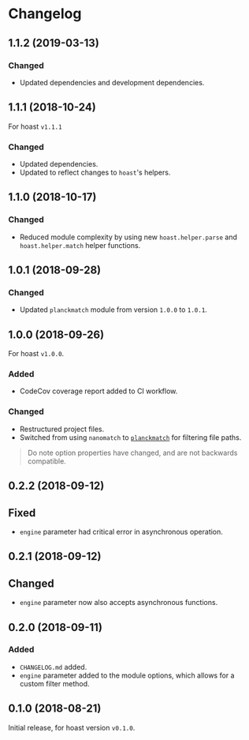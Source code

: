 # Changelog

## 1.1.2 (2019-03-13)
### Changed
+ Updated dependencies and development dependencies.

## 1.1.1 (2018-10-24)
For hoast `v1.1.1`
### Changed
- Updated dependencies.
- Updated to reflect changes to `hoast`'s helpers.

## 1.1.0 (2018-10-17)
### Changed
- Reduced module complexity by using new `hoast.helper.parse` and `hoast.helper.match` helper functions.

## 1.0.1 (2018-09-28)
### Changed
- Updated `planckmatch` module from version `1.0.0` to `1.0.1`.

## 1.0.0 (2018-09-26)
For hoast `v1.0.0`.
### Added
- CodeCov coverage report added to CI workflow.
### Changed
- Restructured project files.
- Switched from using `nanomatch` to [`planckmatch`](https://github.com/redkenrok/node-planckmatch#readme) for filtering file paths.

> Do note option properties have changed, and are not backwards compatible.

## 0.2.2 (2018-09-12)
## Fixed
- `engine` parameter had critical error in asynchronous operation.

## 0.2.1 (2018-09-12)
## Changed
- `engine` parameter now also accepts asynchronous functions.

## 0.2.0 (2018-09-11)
### Added
- `CHANGELOG.md` added.
- `engine` parameter added to the module options, which allows for a custom filter method.

## 0.1.0 (2018-08-21)
Initial release, for hoast version `v0.1.0`.